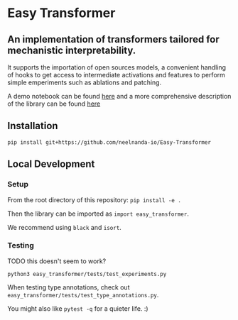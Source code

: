# Easy Transformer

## An implementation of transformers tailored for mechanistic interpretability.

It supports the importation of open sources models, a convenient handling of hooks 
to get access to intermediate activations and features to perform simple emperiments such as ablations and patching.

A demo notebook can be found [here](https://colab.research.google.com/github/neelnanda-io/Easy-Transformer/blob/main/EasyTransformer_Demo.ipynb) and a more comprehensive description of the library can be found [here](https://colab.research.google.com/drive/1_tH4PfRSPYuKGnJbhC1NqFesOYuXrir_#scrollTo=zs8juArnyuyB)


## Installation

`pip install git+https://github.com/neelnanda-io/Easy-Transformer`

## Local Development

### Setup

From the root directory of this repository: `pip install -e .`

Then the library can be imported as `import easy_transformer`.

We recommend using `black` and `isort`.

### Testing

TODO this doesn't seem to work?

`python3 easy_transformer/tests/test_experiments.py`

When testing type annotations, check out `easy_transformer/tests/test_type_annotations.py`.

You might also like `pytest -q` for a quieter life. :) 